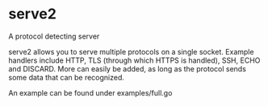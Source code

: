 # serve2
A protocol detecting server

serve2 allows you to serve multiple protocols on a single socket. Example handlers include HTTP, TLS (through which HTTPS is handled), SSH, ECHO and DISCARD. More can easily be added, as long as the protocol sends some data that can be recognized.

An example can be found under examples/full.go
